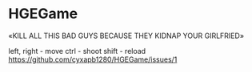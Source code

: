 HGEGame
=======

«KILL ALL THIS BAD GUYS BECAUSE THEY KIDNAP YOUR GIRLFRIED»

left, right - move
ctrl - shoot
shift - reload
https://github.com/cyxapb1280/HGEGame/issues/1
